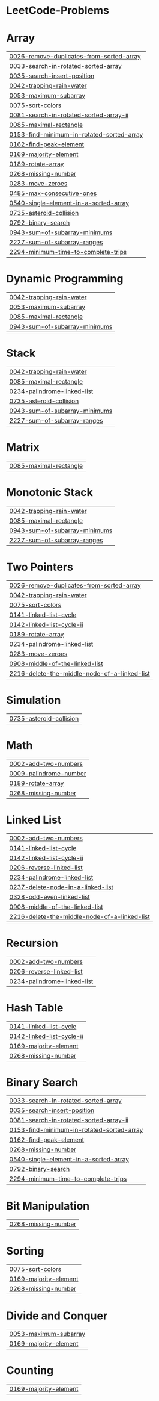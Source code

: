 # LeetCode-Problems


# Array
|  |
| ------- |
| [0026-remove-duplicates-from-sorted-array](https://github.com/teenah28/LeetCode-Problems/tree/master/0026-remove-duplicates-from-sorted-array) |
| [0033-search-in-rotated-sorted-array](https://github.com/teenah28/LeetCode-Problems/tree/master/0033-search-in-rotated-sorted-array) |
| [0035-search-insert-position](https://github.com/teenah28/LeetCode-Problems/tree/master/0035-search-insert-position) |
| [0042-trapping-rain-water](https://github.com/teenah28/LeetCode-Problems/tree/master/0042-trapping-rain-water) |
| [0053-maximum-subarray](https://github.com/teenah28/LeetCode-Problems/tree/master/0053-maximum-subarray) |
| [0075-sort-colors](https://github.com/teenah28/LeetCode-Problems/tree/master/0075-sort-colors) |
| [0081-search-in-rotated-sorted-array-ii](https://github.com/teenah28/LeetCode-Problems/tree/master/0081-search-in-rotated-sorted-array-ii) |
| [0085-maximal-rectangle](https://github.com/teenah28/LeetCode-Problems/tree/master/0085-maximal-rectangle) |
| [0153-find-minimum-in-rotated-sorted-array](https://github.com/teenah28/LeetCode-Problems/tree/master/0153-find-minimum-in-rotated-sorted-array) |
| [0162-find-peak-element](https://github.com/teenah28/LeetCode-Problems/tree/master/0162-find-peak-element) |
| [0169-majority-element](https://github.com/teenah28/LeetCode-Problems/tree/master/0169-majority-element) |
| [0189-rotate-array](https://github.com/teenah28/LeetCode-Problems/tree/master/0189-rotate-array) |
| [0268-missing-number](https://github.com/teenah28/LeetCode-Problems/tree/master/0268-missing-number) |
| [0283-move-zeroes](https://github.com/teenah28/LeetCode-Problems/tree/master/0283-move-zeroes) |
| [0485-max-consecutive-ones](https://github.com/teenah28/LeetCode-Problems/tree/master/0485-max-consecutive-ones) |
| [0540-single-element-in-a-sorted-array](https://github.com/teenah28/LeetCode-Problems/tree/master/0540-single-element-in-a-sorted-array) |
| [0735-asteroid-collision](https://github.com/teenah28/LeetCode-Problems/tree/master/0735-asteroid-collision) |
| [0792-binary-search](https://github.com/teenah28/LeetCode-Problems/tree/master/0792-binary-search) |
| [0943-sum-of-subarray-minimums](https://github.com/teenah28/LeetCode-Problems/tree/master/0943-sum-of-subarray-minimums) |
| [2227-sum-of-subarray-ranges](https://github.com/teenah28/LeetCode-Problems/tree/master/2227-sum-of-subarray-ranges) |
| [2294-minimum-time-to-complete-trips](https://github.com/teenah28/LeetCode-Problems/tree/master/2294-minimum-time-to-complete-trips) |
# Dynamic Programming
|  |
| ------- |
| [0042-trapping-rain-water](https://github.com/teenah28/LeetCode-Problems/tree/master/0042-trapping-rain-water) |
| [0053-maximum-subarray](https://github.com/teenah28/LeetCode-Problems/tree/master/0053-maximum-subarray) |
| [0085-maximal-rectangle](https://github.com/teenah28/LeetCode-Problems/tree/master/0085-maximal-rectangle) |
| [0943-sum-of-subarray-minimums](https://github.com/teenah28/LeetCode-Problems/tree/master/0943-sum-of-subarray-minimums) |
# Stack
|  |
| ------- |
| [0042-trapping-rain-water](https://github.com/teenah28/LeetCode-Problems/tree/master/0042-trapping-rain-water) |
| [0085-maximal-rectangle](https://github.com/teenah28/LeetCode-Problems/tree/master/0085-maximal-rectangle) |
| [0234-palindrome-linked-list](https://github.com/teenah28/LeetCode-Problems/tree/master/0234-palindrome-linked-list) |
| [0735-asteroid-collision](https://github.com/teenah28/LeetCode-Problems/tree/master/0735-asteroid-collision) |
| [0943-sum-of-subarray-minimums](https://github.com/teenah28/LeetCode-Problems/tree/master/0943-sum-of-subarray-minimums) |
| [2227-sum-of-subarray-ranges](https://github.com/teenah28/LeetCode-Problems/tree/master/2227-sum-of-subarray-ranges) |
# Matrix
|  |
| ------- |
| [0085-maximal-rectangle](https://github.com/teenah28/LeetCode-Problems/tree/master/0085-maximal-rectangle) |
# Monotonic Stack
|  |
| ------- |
| [0042-trapping-rain-water](https://github.com/teenah28/LeetCode-Problems/tree/master/0042-trapping-rain-water) |
| [0085-maximal-rectangle](https://github.com/teenah28/LeetCode-Problems/tree/master/0085-maximal-rectangle) |
| [0943-sum-of-subarray-minimums](https://github.com/teenah28/LeetCode-Problems/tree/master/0943-sum-of-subarray-minimums) |
| [2227-sum-of-subarray-ranges](https://github.com/teenah28/LeetCode-Problems/tree/master/2227-sum-of-subarray-ranges) |
# Two Pointers
|  |
| ------- |
| [0026-remove-duplicates-from-sorted-array](https://github.com/teenah28/LeetCode-Problems/tree/master/0026-remove-duplicates-from-sorted-array) |
| [0042-trapping-rain-water](https://github.com/teenah28/LeetCode-Problems/tree/master/0042-trapping-rain-water) |
| [0075-sort-colors](https://github.com/teenah28/LeetCode-Problems/tree/master/0075-sort-colors) |
| [0141-linked-list-cycle](https://github.com/teenah28/LeetCode-Problems/tree/master/0141-linked-list-cycle) |
| [0142-linked-list-cycle-ii](https://github.com/teenah28/LeetCode-Problems/tree/master/0142-linked-list-cycle-ii) |
| [0189-rotate-array](https://github.com/teenah28/LeetCode-Problems/tree/master/0189-rotate-array) |
| [0234-palindrome-linked-list](https://github.com/teenah28/LeetCode-Problems/tree/master/0234-palindrome-linked-list) |
| [0283-move-zeroes](https://github.com/teenah28/LeetCode-Problems/tree/master/0283-move-zeroes) |
| [0908-middle-of-the-linked-list](https://github.com/teenah28/LeetCode-Problems/tree/master/0908-middle-of-the-linked-list) |
| [2216-delete-the-middle-node-of-a-linked-list](https://github.com/teenah28/LeetCode-Problems/tree/master/2216-delete-the-middle-node-of-a-linked-list) |
# Simulation
|  |
| ------- |
| [0735-asteroid-collision](https://github.com/teenah28/LeetCode-Problems/tree/master/0735-asteroid-collision) |
# Math
|  |
| ------- |
| [0002-add-two-numbers](https://github.com/teenah28/LeetCode-Problems/tree/master/0002-add-two-numbers) |
| [0009-palindrome-number](https://github.com/teenah28/LeetCode-Problems/tree/master/0009-palindrome-number) |
| [0189-rotate-array](https://github.com/teenah28/LeetCode-Problems/tree/master/0189-rotate-array) |
| [0268-missing-number](https://github.com/teenah28/LeetCode-Problems/tree/master/0268-missing-number) |
# Linked List
|  |
| ------- |
| [0002-add-two-numbers](https://github.com/teenah28/LeetCode-Problems/tree/master/0002-add-two-numbers) |
| [0141-linked-list-cycle](https://github.com/teenah28/LeetCode-Problems/tree/master/0141-linked-list-cycle) |
| [0142-linked-list-cycle-ii](https://github.com/teenah28/LeetCode-Problems/tree/master/0142-linked-list-cycle-ii) |
| [0206-reverse-linked-list](https://github.com/teenah28/LeetCode-Problems/tree/master/0206-reverse-linked-list) |
| [0234-palindrome-linked-list](https://github.com/teenah28/LeetCode-Problems/tree/master/0234-palindrome-linked-list) |
| [0237-delete-node-in-a-linked-list](https://github.com/teenah28/LeetCode-Problems/tree/master/0237-delete-node-in-a-linked-list) |
| [0328-odd-even-linked-list](https://github.com/teenah28/LeetCode-Problems/tree/master/0328-odd-even-linked-list) |
| [0908-middle-of-the-linked-list](https://github.com/teenah28/LeetCode-Problems/tree/master/0908-middle-of-the-linked-list) |
| [2216-delete-the-middle-node-of-a-linked-list](https://github.com/teenah28/LeetCode-Problems/tree/master/2216-delete-the-middle-node-of-a-linked-list) |
# Recursion
|  |
| ------- |
| [0002-add-two-numbers](https://github.com/teenah28/LeetCode-Problems/tree/master/0002-add-two-numbers) |
| [0206-reverse-linked-list](https://github.com/teenah28/LeetCode-Problems/tree/master/0206-reverse-linked-list) |
| [0234-palindrome-linked-list](https://github.com/teenah28/LeetCode-Problems/tree/master/0234-palindrome-linked-list) |
# Hash Table
|  |
| ------- |
| [0141-linked-list-cycle](https://github.com/teenah28/LeetCode-Problems/tree/master/0141-linked-list-cycle) |
| [0142-linked-list-cycle-ii](https://github.com/teenah28/LeetCode-Problems/tree/master/0142-linked-list-cycle-ii) |
| [0169-majority-element](https://github.com/teenah28/LeetCode-Problems/tree/master/0169-majority-element) |
| [0268-missing-number](https://github.com/teenah28/LeetCode-Problems/tree/master/0268-missing-number) |
# Binary Search
|  |
| ------- |
| [0033-search-in-rotated-sorted-array](https://github.com/teenah28/LeetCode-Problems/tree/master/0033-search-in-rotated-sorted-array) |
| [0035-search-insert-position](https://github.com/teenah28/LeetCode-Problems/tree/master/0035-search-insert-position) |
| [0081-search-in-rotated-sorted-array-ii](https://github.com/teenah28/LeetCode-Problems/tree/master/0081-search-in-rotated-sorted-array-ii) |
| [0153-find-minimum-in-rotated-sorted-array](https://github.com/teenah28/LeetCode-Problems/tree/master/0153-find-minimum-in-rotated-sorted-array) |
| [0162-find-peak-element](https://github.com/teenah28/LeetCode-Problems/tree/master/0162-find-peak-element) |
| [0268-missing-number](https://github.com/teenah28/LeetCode-Problems/tree/master/0268-missing-number) |
| [0540-single-element-in-a-sorted-array](https://github.com/teenah28/LeetCode-Problems/tree/master/0540-single-element-in-a-sorted-array) |
| [0792-binary-search](https://github.com/teenah28/LeetCode-Problems/tree/master/0792-binary-search) |
| [2294-minimum-time-to-complete-trips](https://github.com/teenah28/LeetCode-Problems/tree/master/2294-minimum-time-to-complete-trips) |
# Bit Manipulation
|  |
| ------- |
| [0268-missing-number](https://github.com/teenah28/LeetCode-Problems/tree/master/0268-missing-number) |
# Sorting
|  |
| ------- |
| [0075-sort-colors](https://github.com/teenah28/LeetCode-Problems/tree/master/0075-sort-colors) |
| [0169-majority-element](https://github.com/teenah28/LeetCode-Problems/tree/master/0169-majority-element) |
| [0268-missing-number](https://github.com/teenah28/LeetCode-Problems/tree/master/0268-missing-number) |
# Divide and Conquer
|  |
| ------- |
| [0053-maximum-subarray](https://github.com/teenah28/LeetCode-Problems/tree/master/0053-maximum-subarray) |
| [0169-majority-element](https://github.com/teenah28/LeetCode-Problems/tree/master/0169-majority-element) |
# Counting
|  |
| ------- |
| [0169-majority-element](https://github.com/teenah28/LeetCode-Problems/tree/master/0169-majority-element) |